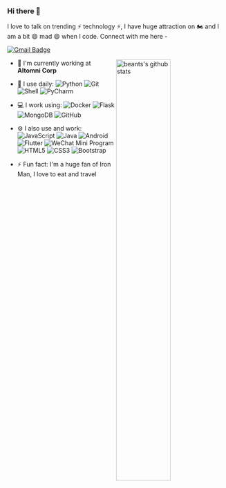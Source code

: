 ### Hi there 👋

I love to talk on trending ⚡ technology ⚡, I have huge attraction on 🏍️ and I am a bit 😄 mad 😄 when I code. Connect with me here -

[![Gmail Badge](https://img.shields.io/badge/-beantsxu@gmail.com-c14438?style=plastic&logo=Gmail&logoColor=white&link=mailto:beantsxu@gmail.com)](mailto:beantsxu@gmail.com)

<img align="right" alt="beants's github stats" width="50%" src="https://github-readme-stats.vercel.app/api?username=beants&show_icons=true">

- 🏢 I'm currently working at **Altomni Corp**
- 🚀 I use daily:
  ![Python](https://img.shields.io/badge/-Python-8fcfd1?style=plastic&logo=Python)
  ![Git](https://img.shields.io/badge/-Git-black?style=plastic&logo=git)
  ![Shell](https://img.shields.io/badge/-Shell-blasck?style=plastic&logo=Shell)
  ![PyCharm](https://img.shields.io/badge/-PyCharm-000000?style=plastic&logo=PyCharm)
- 💻 I work using:
  ![Docker](https://img.shields.io/badge/-Docker-2496ED?style=plastic&logo=Docker)
  ![Flask](https://img.shields.io/badge/-Flask-000000?style=plastic&logo=Flask)
  ![MongoDB](https://img.shields.io/badge/-MongoDB-47A248?style=plastic&logo=MongoDB)
  ![GitHub](https://img.shields.io/badge/-GitHub-181717?style=plastic&logo=github)
- ⚙️ I also use and work: 
  ![JavaScript](https://img.shields.io/badge/-JavaScript-F7DF1E?style=plastic&logo=JavaScript) 
  ![Java](https://img.shields.io/badge/-java-3f4441?style=plastic&logo=java) 
  ![Android](https://img.shields.io/badge/-Android-3DDC84?style=plastic&logo=Android)
  ![Flutter](https://img.shields.io/badge/-Flutter-02569B?style=plastic&logo=Flutter)
  ![WeChat Mini Program](https://img.shields.io/badge/-WeChat-7BB32E?style=plastic&logo=WeChat)
  ![HTML5](https://img.shields.io/badge/-HTML5-E34F26?style=plastic&logo=html5&logoColor=white)
  ![CSS3](https://img.shields.io/badge/-CSS3-1572B6?style=plastic&logo=css3)
  ![Bootstrap](https://img.shields.io/badge/-Bootstrap-563D7C?style=plastic&logo=bootstrap)

- ⚡️ Fun fact: I'm a huge fan of Iron Man, I love to eat and travel

